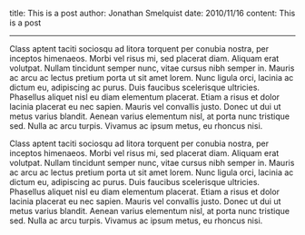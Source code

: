 title: This is a post
author: Jonathan Smelquist
date: 2010/11/16
content:
  This is a post

  --------------
  
  Class aptent taciti sociosqu ad litora torquent per conubia nostra, per inceptos himenaeos. Morbi vel risus mi, sed placerat diam. Aliquam erat volutpat. Nullam tincidunt semper nunc, vitae cursus nibh semper in. Mauris ac arcu ac lectus pretium porta ut sit amet lorem. Nunc ligula orci, lacinia ac dictum eu, adipiscing ac purus. Duis faucibus scelerisque ultricies. Phasellus aliquet nisl eu diam elementum placerat. Etiam a risus et dolor lacinia placerat eu nec sapien. Mauris vel convallis justo. Donec ut dui ut metus varius blandit. Aenean varius elementum nisl, at porta nunc tristique sed. Nulla ac arcu turpis. Vivamus ac ipsum metus, eu rhoncus nisi.

  Class aptent taciti sociosqu ad litora torquent per conubia nostra, per inceptos himenaeos. Morbi vel risus mi, sed placerat diam. Aliquam erat volutpat. Nullam tincidunt semper nunc, vitae cursus nibh semper in. Mauris ac arcu ac lectus pretium porta ut sit amet lorem. Nunc ligula orci, lacinia ac dictum eu, adipiscing ac purus. Duis faucibus scelerisque ultricies. Phasellus aliquet nisl eu diam elementum placerat. Etiam a risus et dolor lacinia placerat eu nec sapien. Mauris vel convallis justo. Donec ut dui ut metus varius blandit. Aenean varius elementum nisl, at porta nunc tristique sed. Nulla ac arcu turpis. Vivamus ac ipsum metus, eu rhoncus nisi.
